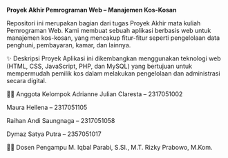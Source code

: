 **Proyek Akhir Pemrograman Web – Manajemen Kos-Kosan**

Repositori ini merupakan bagian dari tugas Proyek Akhir mata kuliah Pemrograman Web.
Kami membuat sebuah aplikasi berbasis web untuk manajemen kos-kosan, yang mencakup fitur-fitur seperti pengelolaan data penghuni, pembayaran, kamar, dan lainnya.

✨ Deskripsi Proyek
Aplikasi ini dikembangkan menggunakan teknologi web (HTML, CSS, JavaScript, PHP, dan MySQL) yang bertujuan untuk mempermudah pemilik kos dalam melakukan pengelolaan dan administrasi secara digital.

👨‍💻 Anggota Kelompok
Adrianne Julian Claresta – 2317051002

Maura Hellena – 2317051105

Raihan Andi Saungnaga – 2317051058

Dymaz Satya Putra – 2357051017

👨‍🏫 Dosen Pengampu
M. Iqbal Parabi, S.SI., M.T.
Rizky Prabowo, M.Kom.
